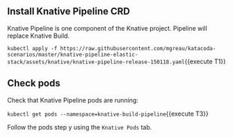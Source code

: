 ## Install Knative Pipeline CRD

Knative Pipeline is one component of the Knative project.
Pipeline will replace Knative Build.

`kubectl apply -f https://raw.githubusercontent.com/mgreau/katacoda-scenarios/master/knative-pipeline-elastic-stack/assets/knative/knative-pipeline-release-150118.yaml`{{execute T1}}

## Check pods

Check that Knative Pipeline pods are running:

`kubectl get pods --namespace=knative-build-pipeline`{{execute T3}}

Follow the pods step y using the `Knative Pods` tab.